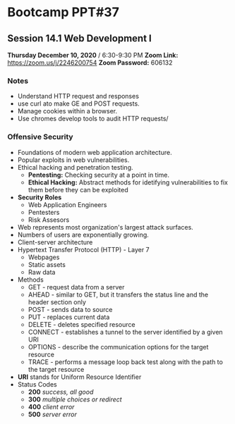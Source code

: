 # Bootcamp PPT#37
## Session 14.1 Web Development I
**Thursday December 10, 2020** / 6:30-9:30 PM
**Zoom Link:** https://zoom.us/j/2246200754 
**Zoom Password:** 606132

### Notes

- Understand HTTP request and responses
- use curl ato make GE and POST requests.
- Manage cookies within a browser.
- Use chromes develop tools to audit HTTP requests/

### Offensive Security

- Foundations of modern web application architecture.
- Popular exploits in web vulnerabilities. 
- Ethical hacking and penetration testing.
  - **Pentesting:** Checking security at a point in time.
  - **Ethical Hacking:** Abstract methods for idetifying vulnerabilities to fix them before they can be exploited
- **Security Roles** 
  - Web Application Engineers
  - Pentesters
  - Risk Assesors
- Web represents most organization's largest attack surfaces.
- Numbers of users are exponentially growing.
- Client-server architecture
- Hypertext Transfer Protocol (HTTP) - Layer 7
  - Webpages
  - Static assets
  - Raw data
- Methods
  - GET - request data from a server
  - AHEAD - similar to GET, but it transfers the status line and the header section only
  - POST - sends data to source
  - PUT - replaces current data
  - DELETE -  deletes specified resource
  - CONNECT - establishes a tunnel to the server identified by a given URI
  - OPTIONS - describe the communication options for the target resource
  - TRACE - performs a message loop back test along with the path to the target resource
- **URI** stands for Uniform Resource Identifier
- Status Codes
  - **200** *success, all good*
  - **300** *multiple choices or redirect*
  - **400** *client error*
  - **500** *server error*

